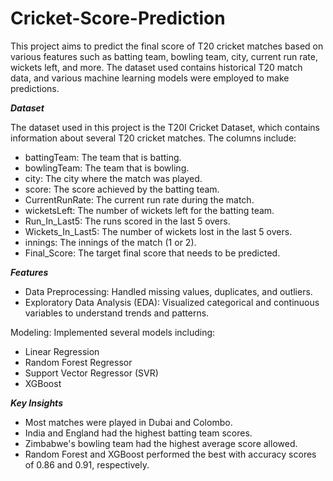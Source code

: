 # Cricket-Score-Prediction



This project aims to predict the final score of T20 cricket matches based on various features such as batting team, bowling team, city, current run rate, wickets left, and more. The dataset used contains historical T20 match data, and various machine learning models were employed to make predictions.

***Dataset***

The dataset used in this project is the T20I Cricket Dataset, which contains information about several T20 cricket matches. The columns include:

* battingTeam: The team that is batting.
* bowlingTeam: The team that is bowling.
* city: The city where the match was played.
* score: The score achieved by the batting team.
* CurrentRunRate: The current run rate during the match.
* wicketsLeft: The number of wickets left for the batting team.
* Run_In_Last5: The runs scored in the last 5 overs.
* Wickets_In_Last5: The number of wickets lost in the last 5 overs.
* innings: The innings of the match (1 or 2).
* Final_Score: The target final score that needs to be predicted.
  

***Features***

* Data Preprocessing: Handled missing values, duplicates, and outliers.
* Exploratory Data Analysis (EDA): Visualized categorical and continuous variables to understand trends and patterns.
  
Modeling: Implemented several models including:
* Linear Regression
* Random Forest Regressor
* Support Vector Regressor (SVR)
* XGBoost

***Key Insights***

* Most matches were played in Dubai and Colombo.
* India and England had the highest batting team scores.
* Zimbabwe's bowling team had the highest average score allowed.
* Random Forest and XGBoost performed the best with accuracy scores of 0.86 and 0.91, respectively.
